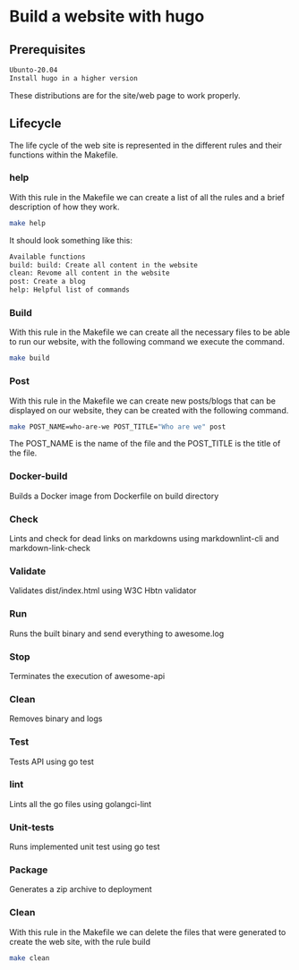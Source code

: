 # Build a website with hugo

## Prerequisites

```bash
Ubunto-20.04
Install hugo in a higher version
```

These distributions are for the site/web page to work properly.

## Lifecycle

The life cycle of the web site is represented in the different rules and their
functions within the Makefile.

### help

With this rule in the Makefile we can create a list of all the rules and a brief
description of how they work.

```bash
make help
```

It should look something like this:

```bash
Available functions
build: build: Create all content in the website
clean: Revome all content in the website
post: Create a blog
help: Helpful list of commands
```

### Build

With this rule in the Makefile we can create all the necessary files to be
able to run our website, with the following command we execute the command.

```bash
make build
```

### Post

With this rule in the Makefile we can create new posts/blogs that can be
displayed on our website, they can be created with the following command.

```bash
make POST_NAME=who-are-we POST_TITLE="Who are we" post
```

The POST_NAME is the name of the file and the POST_TITLE is the title of
the file.

### Docker-build

Builds a Docker image from Dockerfile on build directory

### Check

Lints and check for dead links on markdowns using markdownlint-cli and
markdown-link-check

### Validate

Validates dist/index.html using W3C Hbtn validator

### Run

Runs the built binary and send everything to awesome.log

### Stop

Terminates the execution of awesome-api

### Clean

Removes binary and logs

### Test

Tests API using go test

### lint

Lints all the go files using golangci-lint

### Unit-tests

Runs implemented unit test using go test

### Package

Generates a zip archive to deployment

### Clean

With this rule in the Makefile we can delete the files that were generated
to create the web site, with the rule build

```bash
make clean
```
